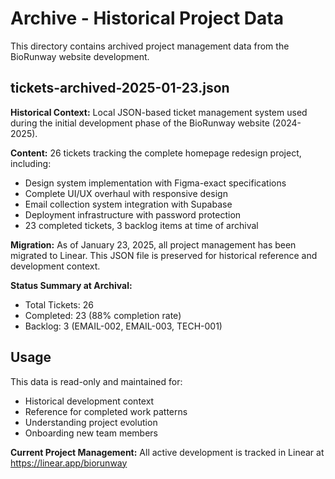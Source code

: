 # Archive - Historical Project Data

This directory contains archived project management data from the BioRunway website development.

## tickets-archived-2025-01-23.json

**Historical Context:** Local JSON-based ticket management system used during the initial development phase of the BioRunway website (2024-2025).

**Content:** 26 tickets tracking the complete homepage redesign project, including:
- Design system implementation with Figma-exact specifications
- Complete UI/UX overhaul with responsive design  
- Email collection system integration with Supabase
- Deployment infrastructure with password protection
- 23 completed tickets, 3 backlog items at time of archival

**Migration:** As of January 23, 2025, all project management has been migrated to Linear. This JSON file is preserved for historical reference and development context.

**Status Summary at Archival:**
- Total Tickets: 26
- Completed: 23 (88% completion rate)
- Backlog: 3 (EMAIL-002, EMAIL-003, TECH-001)

## Usage

This data is read-only and maintained for:
- Historical development context
- Reference for completed work patterns
- Understanding project evolution
- Onboarding new team members

**Current Project Management:** All active development is tracked in Linear at https://linear.app/biorunway